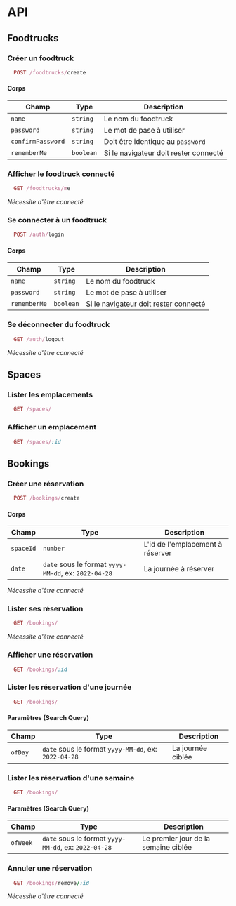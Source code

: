 # API

## Foodtrucks

### Créer un foodtruck

```ruby
  POST /foodtrucks/create
```

#### Corps

| Champ             | Type      | Description                           |
| ----------------- | --------- | ------------------------------------- |
| `name`            | `string`  | Le nom du foodtruck                   |
| `password`        | `string`  | Le mot de pase à utiliser             |
| `confirmPassword` | `string`  | Doit être identique au `password`     |
| `rememberMe`      | `boolean` | Si le navigateur doit rester connecté |

### Afficher le foodtruck connecté

```ruby
  GET /foodtrucks/me
```

*Nécessite d'être connecté*

### Se connecter à un foodtruck

```ruby
  POST /auth/login
```

#### Corps

| Champ        | Type      | Description                           |
| ------------ | --------- | ------------------------------------- |
| `name`       | `string`  | Le nom du foodtruck                   |
| `password`   | `string`  | Le mot de pase à utiliser             |
| `rememberMe` | `boolean` | Si le navigateur doit rester connecté |

### Se déconnecter du foodtruck

```ruby
  GET /auth/logout
```

*Nécessite d'être connecté*

## Spaces

### Lister les emplacements

```ruby
  GET /spaces/
```

### Afficher un  emplacement

```ruby
  GET /spaces/:id
```

## Bookings

### Créer une réservation

```ruby
  POST /bookings/create
```

#### Corps

| Champ     | Type                                                 | Description                      |
| --------- | ---------------------------------------------------- | -------------------------------- |
| `spaceId` | `number`                                             | L'id de l'emplacement à réserver |
| `date`    | `date` sous le format `yyyy-MM-dd`, ex: `2022-04-28` | La journée à réserver            |

*Nécessite d'être connecté*

### Lister ses réservation

```ruby
  GET /bookings/
````

*Nécessite d'être connecté*

### Afficher une réservation

```ruby
  GET /bookings/:id
```

### Lister les réservation d'une journée

```ruby
  GET /bookings/
```

#### Paramètres (Search Query)

| Champ   | Type                                                 | Description       |
| ------- | ---------------------------------------------------- | ----------------- |
| `ofDay` | `date` sous le format `yyyy-MM-dd`, ex: `2022-04-28` | La journée ciblée |

### Lister les réservation d'une semaine


```ruby
  GET /bookings/
```

#### Paramètres (Search Query)

| Champ    | Type                                                 | Description                          |
| -------- | ---------------------------------------------------- | ------------------------------------ |
| `ofWeek` | `date` sous le format `yyyy-MM-dd`, ex: `2022-04-28` | Le premier jour de la semaine ciblée |

### Annuler une réservation

```ruby
  GET /bookings/remove/:id
``` 

*Nécessite d'être connecté*

